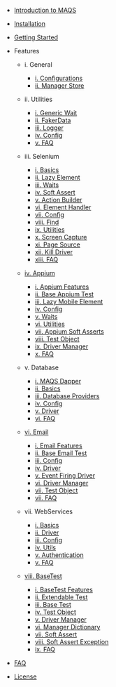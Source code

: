 - [Introduction to MAQS ](MAQS_5/Introduction.md)


- [Installation](MAQS_5/EnterpriseInstallation.md)
- [Getting Started](MAQS_5/Getting-Started.md)

- Features

	- i. General
		- [i. Configurations](MAQS_5/EnterpriseConfiguration.md)
		- [ii. Manager Store](MAQS_5/ManagerStore.md)

	- ii. Utilities
		- [i. Generic Wait](MAQS_5/Generic-Waits.md)
		- [ii. FakerData](MAQS_5/FakerData.md)
		- [iii. Logger](MAQS_5/Logger.md)
		- [iv. Config](MAQS_5/Config.md)
		- [v. FAQ](MAQS_5/ComingSoon.md)

	- iii. Selenium
		- [i. Basics](MAQS_5/SeleniumBasics.md)
		- [ii. Lazy Element](MAQS_5/LazyElement.md)
		- [iii. Waits](MAQS_5/Waits.md)
		- [iv. Soft Assert](MAQS_5/Soft-Asserts.md)
		- [v. Action Builder](MAQS_5/Action-Builder.md)
		- [vi. Element Handler](MAQS_5/Element-Handler.md)
		- [vii. Config](MAQS_5/SeleniumConfig.md)
		- [viii. Find](MAQS_5/SeleniumFind.md)
		- [ix. Utilities](MAQS_5/SeleniumUtils.md)
		- [x. Screen Capture](MAQS_5/SeleniumUtils.md?id=CaptureScreenshot)
		- [xi. Page Source](MAQS_5/SeleniumUtils.md?id=SavePageSource)
		- [xii. Kill Driver](MAQS_5/SeleniumUtils.md?id=KillDriver)
		- [xiii. FAQ](MAQS_5/SeleniumFAQ.md)

	- [iv. Appium](MAQS_5/Appium_AUTOGENERATED/LandingPage.md)
		- [i. Appium Features](MAQS_5/Appium_AUTOGENERATED/Magenic-Maqs-BaseAppiumTest_Namespace.md)
		- [ii. Base Appium Test](MAQS_5/Appium_AUTOGENERATED/BaseAppiumTest_Class.md)
		- [iii. Lazy Mobile Element](MAQS_5/Appium_AUTOGENERATED/LazyMobileElement_Class.md)
		- [iv. Config](MAQS_5/Appium_AUTOGENERATED/AppiumConfig_Class.md)
		- [v. Waits](MAQS_5/Appium_AUTOGENERATED/AppiumDriverWaitExtensions_Class.md)
		- [vi. Utilities](MAQS_5/Appium_AUTOGENERATED/AppiumUtilities_Class.md)
		- [vii. Appium Soft Asserts](MAQS_5/Appium_AUTOGENERATED/AppiumSoftAssert_Class.md)
		- [viii. Test Object](MAQS_5/Appium_AUTOGENERATED/AppiumTestObject_Class.md)
		- [ix. Driver Manager](MAQS_5/Appium_AUTOGENERATED/MobileDriverManager_Class.md)
		- [x. FAQ](MAQS_5/ComingSoon.md)

	- v. Database
		- [i. MAQS Dapper](MAQS_5/DatabaseIntro.md)
		- [ii. Basics](MAQS_5/DatabaseBaseTest.md)
		- [iii. Database Providers](MAQS_5/DatabaseProviders.md)
		- [iv. Config](MAQS_5/DatabaseSettings.md)
		- [v. Driver](MAQS_5/DatabaseDriver.md)
		- [vi. FAQ](MAQS_5/DatabaseFAQ.md)

	- [vi. Email](MAQS_5/Email_AUTOGENERATED/LandingPage.md)
		- [i. Email Features](MAQS_5/Email_AUTOGENERATED/Magenic-Maqs-BaseEmailTest_Namespace.md)
		- [ii. Base Email Test](MAQS_5/Email_AUTOGENERATED/BaseEmailTest_Class.md)
		- [iii. Config](MAQS_5/Email_AUTOGENERATED/EmailConfig_Class.md)
		- [iv. Driver](MAQS_5/Email_AUTOGENERATED/EmailDriver_Class.md)
		- [v. Event Firing Driver](MAQS_5/Email_AUTOGENERATED/EventFiringEmailDriver_Class.md)
		- [vi. Driver Manager](MAQS_5/Email_AUTOGENERATED/EmailDriverManager_Class.md)
		- [vii. Test Object](MAQS_5/Email_AUTOGENERATED/EmailTestObject_Class.md)
		- [vii. FAQ](MAQS_5/ComingSoon.md)

	- vii. WebServices
		- [i. Basics](MAQS_5/WebServiceBasics.md)
		- [ii. Driver](MAQS_5/WebServiceDriver.md)
		- [iii. Config](MAQS_5/WebServiceConfig.md)
		- [iv. Utils](MAQS_5/WebServiceUtils.md)
		- [v. Authentication](MAQS_5/WebServiceAuth.md)
		- [v. FAQ](MAQS_5/ComingSoon.md)

	- [viii. BaseTest](MAQS_5/BaseTest_AUTOGENERATED/LandingPage.md)
		- [i. BaseTest Features](MAQS_5/BaseTest_AUTOGENERATED/Magenic-Maqs-BaseTest_Namespace.md)
		- [ii. Extendable Test](MAQS_5/BaseTest_AUTOGENERATED/BaseExtendableTest('T')_Class.md)
		- [iii. Base Test](MAQS_5/BaseTest_AUTOGENERATED/BaseTest_Class.md)
		- [iv. Test Object](MAQS_5/BaseTest_AUTOGENERATED/BaseTestObject_Class.md)
		- [v. Driver Manager](MAQS_5/BaseTest_AUTOGENERATED/DriverManager_Class.md)
		- [vi. Manager Dictionary](MAQS_5/BaseTest_AUTOGENERATED/ManagerDictionary_Class.md)
		- [vii. Soft Assert](MAQS_5/BaseTest_AUTOGENERATED/SoftAssert_Class.md)
		- [viii. Soft Assert Exception](MAQS_5/BaseTest_AUTOGENERATED/SoftAssertException_Class.md)
		- [ix. FAQ](MAQS_5/ComingSoon.md)

- [FAQ](MAQS_5/MAQS-FAQ.md)
- [License](MAQS_5/License.md)